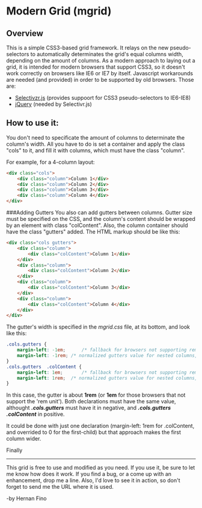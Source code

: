 Modern Grid (mgrid)
=====

Overview
---
This is a simple CSS3-based grid framework. It relays on the new pseudo-selectors to automatically determinates the grid's equal columns width, depending on the amount of columns. 
As a modern approach to laying out a grid, it is intended for modern browsers that support CSS3, so it doesn't work correctly on browsers like IE6 or IE7 by itself. Javascript workarounds are needed (and provided) in order to be supported by old browsers. Those are:
+ [Selectivzr.js](http://selectivizr.com) (provides suppoort for CSS3 pseudo-selectors to IE6-IE8)
+ [jQuery](http://jquery.com) (needed by Selectivr.js) 

How to use it:
---
You don't need to specificate the amount of columns to determinate the column's width. 
All you have to do is set a container and apply the class "cols" to it, and fill it with columns, which must have the class "column".

For example, for a 4-column layout:
```html
<div class="cols">
    <div class="column">Column 1</div>
    <div class="column">Column 2</div>
    <div class="column">Column 3</div>
    <div class="column">Column 4</div>
</div>
```
###Adding Gutters
You also can add gutters between columns. Gutter size must be specified on the CSS, and the column's content should be wrapped by an element with class "colContent". Also, the column container should have the class "gutters" added.
The HTML markup should be like this:
```html
<div class="cols gutters">
    <div class="column">
        <div class="colContent">Column 1</div>
    </div>
    <div class="column">
        <div class="colContent">Column 2</div>
    </div>
    <div class="column">
        <div class="colContent">Column 3</div>
    </div>
    <div class="column">
        <div class="colContent">Column 4</div>
    </div>
</div>
```
The gutter's width is specified in the *mgrid.css* file, at its bottom, and look like this:
```CSS
.cols.gutters {
	margin-left: -1em;		/* fallback for browsers not supporting rems values */
	margin-left: -1rem;	/* normalized gutters value for nested columns, no matter differents font-size values */ 
}
.cols.gutters  .colContent {
	margin-left: 1em;		/* fallback for browsers not supporting rems values */
	margin-left: 1rem;	/* normalized gutters value for nested columns, no matter differents font-size values */ 
}
```
In this case, the gutter is about **1rem** (or **1em** for those browsers that not support the 'rem unit').
Both declarations must have the same value, althought **_.cols.gutters_** must have it in negative, and **_.cols.gutters .colContent_** in positive.

It could be done with just one declaration (margin-left: 1rem for .colContent, and overrided to 0 for the first-child) but that approach makes the first column wider.

Finally
___

This grid is free to use and modified as you need. If you use it, be sure to let me know how does it work. If you find a bug, or a come up with an enhancement, drop me a line.
Also, I'd love to see it in action, so don't forget to send me the URL where it is used.

-by Hernan Fino
